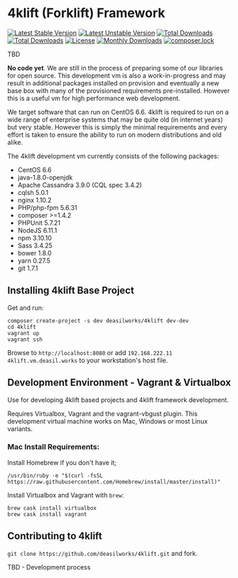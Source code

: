 4klift (Forklift) Framework
===========================

[![Latest Stable Version](https://poser.pugx.org/deasilworks/4klift/v/stable)](https://packagist.org/packages/deasilworks/4klift)
[![Latest Unstable Version](https://poser.pugx.org/deasilworks/4klift/v/unstable)](https://packagist.org/packages/deasilworks/4klift)
[![Total Downloads](https://poser.pugx.org/deasilworks/4klift/downloads)](https://packagist.org/packages/deasilworks/4klift)
[![Total Downloads](https://poser.pugx.org/deasilworks/4klift/downloads)](https://packagist.org/packages/deasilworks/4klift)
[![License](https://poser.pugx.org/deasilworks/4klift/license)](https://packagist.org/packages/deasilworks/4klift)
[![Monthly Downloads](https://poser.pugx.org/deasilworks/4klift/d/monthly)](https://packagist.org/packages/deasilworks/4klift)
[![composer.lock](https://poser.pugx.org/deasilworks/4klift/composerlock)](https://packagist.org/packages/deasilworks/4klift)

TBD

**No code yet**. We are still in the process of preparing some of our libraries for open source. This development vm is also a work-in-progress and may result in additional packages installed on provision and eventually a new base box with many of the provisioned requirements pre-installed. However this is a useful vm for high performance web development.

We target software that can run on CentOS 6.6. 4klift is required to run on a wide range of enterprise systems that may be quite old (in internet years) but very stable. However this is simply the minimal requirements and every effort is taken to ensure the ability to run on modern distributions and old alike.

The 4klift development vm currently consists of the following packages:

  - CentOS 6.6
  - java-1.8.0-openjdk
  - Apache Cassandra 3.9.0 (CQL spec 3.4.2)
  - cqlsh 5.0.1
  - nginx 1.10.2
  - PHP/php-fpm 5.6.31
  - composer >=1.4.2
  - PHPUnit 5.7.21
  - NodeJS 6.11.1
  - npm 3.10.10
  - Sass 3.4.25
  - bower 1.8.0
  - yarn 0.27.5
  - git 1.7.1


## Installing 4klift Base Project


Get and run:

    composer create-project -s dev deasilworks/4klift dev-dev
    cd 4klift
    vagrant up
    vagrant ssh
    
Browse to `http://localhost:8080` or add `192.168.222.11 4klift.vm.deasil.works` to your workstation's host file.

## Development Environment - Vagrant & Virtualbox

Use for developing 4klift based projects and 4klift framework development.

Requires Virtualbox, Vagrant and the vagrant-vbgust plugin. This development
virtual machine works on Mac, Windows or most Linux variants. 

### Mac Install Requirements:

Install Homebrew if you don't have it;

    /usr/bin/ruby -e "$(curl -fsSL https://raw.githubusercontent.com/Homebrew/install/master/install)"

Install Virtualbox and Vagrant with `brew`:

    brew cask install virtualbox
    brew cask install vagrant

## Contributing to 4klift

`git clone https://github.com/deasilworks/4klift.git` and fork.

TBD - Development process
    


    
